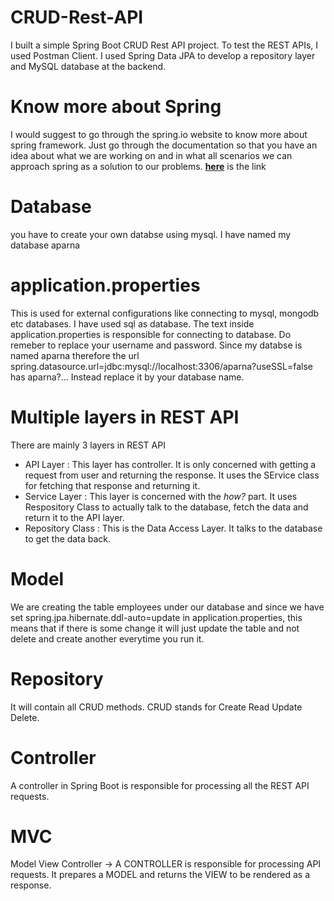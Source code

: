 # CRUD-Rest-API
I built a simple Spring Boot CRUD Rest API project. To test the REST APIs, I used Postman Client. I used Spring Data JPA to develop a repository layer and MySQL database at the backend.

# Know more about Spring
I would suggest to go through the spring.io website to know more about spring framework. Just go through the documentation so that you have an idea about what we are working on and in what all scenarios we can approach spring as a solution to our problems.
**[here](https://spring.io/)** is the link 

# Database
you have to create your own databse using mysql. I have named my database aparna

# application.properties
This is used for external configurations like connecting to mysql, mongodb etc databases.
I have used sql as database. The text inside application.properties is responsible for connecting to database. Do remeber to replace your username and password. Since my databse is named aparna therefore the url
spring.datasource.url=jdbc:mysql://localhost:3306/aparna?useSSL=false has aparna?... Instead replace it by your database name.

# Multiple layers in REST API
There are mainly 3 layers in REST API
- API Layer : This layer has controller. It is only concerned with getting a request from user and returning the response. It uses the SErvice class for fetching that response and returning it.
- Service Layer : This layer is concerned with the _how?_ part. It uses Respository Class to actually talk to the database, fetch the data and return it to the API layer.
- Repository Class : This is the Data Access Layer. It talks to the database to get the data back.

# Model
We are creating the table employees under our database and since we have set spring.jpa.hibernate.ddl-auto=update in application.properties, this means that if there is some change it will just update the table and not delete and create another everytime you run it.

# Repository
It will contain all CRUD methods. CRUD stands for Create Read Update Delete.

# Controller
A controller in Spring Boot is responsible for processing all the REST API requests.

# MVC
Model View Controller -> A CONTROLLER is responsible for processing API requests. It prepares a MODEL and returns the VIEW to be rendered as a response.
